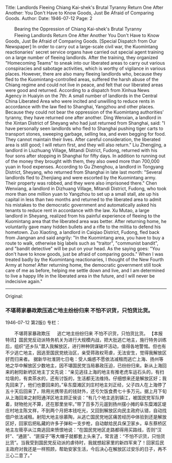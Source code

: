 Title: Landlords Fleeing Chiang Kai-shek's Brutal Tyranny Return One After Another: You Don't Have to Know Goods, Just Be Afraid of Comparing Goods.
Author:
Date: 1946-07-12
Page: 2

　　Bearing the Oppression of Chiang Kai-shek's Brutal Tyranny
　　Fleeing Landlords Return One After Another
    You Don't Have to Know Goods, Just Be Afraid of Comparing Goods.
    [Special Dispatch from Our Newspaper] In order to carry out a large-scale civil war, the Kuomintang reactionaries' secret service organs have carried out special agent training on a large number of fleeing landlords. After the training, they organized "Homecoming Teams" to sneak into our liberated areas to carry out various conspiracies and sabotage activities, which is worthy of vigilance in various places. However, there are also many fleeing landlords who, because they fled to the Kuomintang-controlled areas, suffered the harsh abuse of the Chiang regime and could not live in peace, and felt that our liberated areas were good and returned.
    According to a dispatch from Xinhua News Agency in Huaiyin on the 7th: A small number of landlords in the Central China Liberated Area who were incited and unwilling to reduce rents in accordance with the law fled to Shanghai, Yangzhou and other places. Because they could not bear the oppression of the Kuomintang authorities' tyranny, they have returned one after another. Ding Wenxian, a landlord in the Xintan District of Sheyang who had just returned from Shanghai, said: "I have personally seen landlords who fled to Shanghai pushing tiger carts to transport stones, sweeping garbage, selling tea, and even begging for food. They cannot maintain their lives. After careful consideration, the liberated area is still good; I will return first, and they will also return." Liu Zhengjing, a landlord in Liuzhuang Village, Mitandi District, Fudong, returned with his four sons after stopping in Shanghai for fifty days. In addition to running out of the money they brought with them, they also owed more than 700,000 yuan in food expenses. According to Gu Zhenghou, a landlord in Tongyang District, Sheyang, who returned from Shanghai in late last month: "Several landlords fled to Zhenjiang and were escorted by the Kuomintang army. Their property was robbed, and they were also imprisoned there." Chen Wenxiang, a landlord in Dizhuang Village, Mitandi District, Fudong, who took more than one million yuan to Yangzhou to set up a small stall, ate up his capital in less than two months and returned to the liberated area to admit his mistakes to the democratic government and automatically asked his tenants to reduce rent in accordance with the law. Xu Mutao, a large landlord in Sheyang, realized from his painful experience of fleeing to the Kuomintang area that the liberated area was better. After returning home, he voluntarily gave many hidden bullets and a rifle to the militia to defend his hometown. Zuo Xiaoting, a landlord in Caiqiao District, Fudong, fled back from Jiangnan and said angrily: "In the Kuomintang area, you have to buy a route to walk, otherwise big labels such as "traitor", "communist bandit", and "bandit detective" will be put on your head. As the saying goes: "You don't have to know goods, just be afraid of comparing goods." When I was treated badly by the Kuomintang reactionaries, I thought of the New Fourth Army at home! After returning home, the democratic government still took care of me as before, helping me settle down and live, and I am determined to live a happy life in the liberated area in the future, and I will never be indecisive again."



<hr /> 

Original: 


### 不堪蒋家暴政欺压逃亡地主纷纷归来  不怕不识货，只怕货比货。

1946-07-12
第2版()
专栏：

　　不堪蒋家暴政欺压
　  逃亡地主纷纷归来
    不怕不识货，只怕货比货。
    【本报特讯】国民党反动派特务机关为进行大规模内战，把大批逃亡地主，施行特务训练后，组织“还乡队”潜入我解放区，进行种种阴谋破坏活动，值得各地警惕。但也有不少逃亡地主，因逃至国民党统治区，亲受蒋政权苛虐，无法安生，觉得我解放区好而归来者。
    据新华社淮阴七日电：受人煽惑不愿依法减租而逃亡上海、扬州等地之华中解放区少数地主，因不堪国民党当局暴政压迫，已纷纷归来。新从上海回来的射阳新坍区地主丁文先说：“亲见逃往上海的地主有推老虎车运石头的，有扫垃圾的，有卖茶水的，还有讨饭的，生活都无法维持。仔细想来还是解放区好；我先回来了，他们也要回来的。”阜东糜滩区刘庄村地主刘正经，父子四人在上海停了五十天后回来了，除用光携带去的钱财外，还亏欠饭食费七十多万元。据上月下旬从上海回来之射阳通洋区地主顾正侯谈：“有几个地主逃到镇江，被国民党军队押着，财物抢光不算，还在那里坐牢。”带了百多万元遛到扬州摆小摊的阜东糜滩区堤庄村地主陈文祥，不到两个月把本钱吃光，又回到解放区向民主政府认错，自动找佃户依法减租。射阳大地主徐慕陶，从逃亡国民党地区痛苦经历中体验到还是解放区好，回家后把私藏的许多子弹和一支步枪，自动献给民兵保卫家乡。阜东蔡桥区地主左筱亭从江南逃回来愤恨地说：“在国民党地区走路都得用买路线，否则“汉奸”、“通匪”、“匪探子”等大帽子就都套上头来了。常言道：“不怕不识货，只怕货比货”。当我受到国民党反动派的虐待时，我就想起家里的新四军来了！回家后民主政府对我还是一样照顾，帮助安家生活，今后决心在解放区过安乐的日子，再不三心二意了。”
